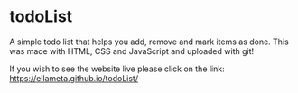 # todoList
A simple todo list that helps you add, remove and mark items as done. This was made with HTML, CSS and JavaScript and uploaded with git!

If you wish to see the website live please click on the link:
https://ellameta.github.io/todoList/
